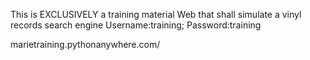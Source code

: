 This is EXCLUSIVELY a training material
Web that shall simulate a vinyl records search engine 
Username:training; Password:training

marietraining.pythonanywhere.com/
